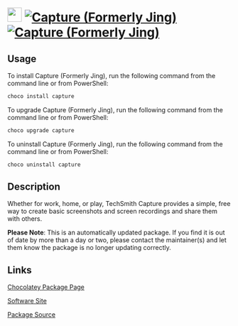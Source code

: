 ﻿# <img src="https://rawcdn.githack.com/virtualex-itv/chocolatey-packages/6cef9a6af703e8bfd5fb695d54413dee46e49cc8/icons/capture.png" width="32" height="32"/> [![Capture (Formerly Jing)](https://img.shields.io/chocolatey/v/capture.svg?label=Capture+(Formerly+Jing))](https://chocolatey.org/packages/capture) [![Capture (Formerly Jing)](https://img.shields.io/chocolatey/dt/capture.svg)](https://chocolatey.org/packages/capture)

## Usage

To install Capture (Formerly Jing), run the following command from the command line or from PowerShell:

```powershell
choco install capture
```

To upgrade Capture (Formerly Jing), run the following command from the command line or from PowerShell:

```powershell
choco upgrade capture
```

To uninstall Capture (Formerly Jing), run the following command from the command line or from PowerShell:

```powershell
choco uninstall capture
```

## Description

Whether for work, home, or play, TechSmith Capture provides a simple, free way to create basic screenshots and screen recordings and share them with others.

**Please Note**: This is an automatically updated package. If you find it is
out of date by more than a day or two, please contact the maintainer(s) and
let them know the package is no longer updating correctly.
    

## Links

[Chocolatey Package Page](https://chocolatey.org/packages/capture)

[Software Site](https://www.techsmith.com/jing-tool.html)

[Package Source](https://github.com/virtualex-itv/chocolatey-packages/tree/master/automatic/capture)

